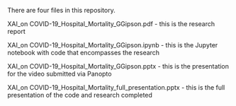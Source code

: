 There are four files in this repository.

XAI_on COVID-19_Hospital_Mortality_GGipson.pdf             -  this is the research report

XAI_on COVID-19_Hospital_Mortality_GGipson.ipynb           -  this is the Jupyter notebook with code that encompasses the research

XAI_on COVID-19_Hospital_Mortality_GGipson.pptx            -  this is the presentation for the video submitted via Panopto

XAI_on COVID-19_Hospital_Mortality_full_presentation.pptx  -  this is the full presentation of the code and research completed
